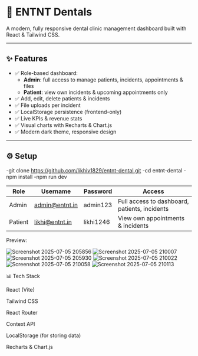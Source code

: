 # 🦷 ENTNT Dentals

A modern, fully responsive dental clinic management dashboard built with React & Tailwind CSS.

---

## ✨ Features
- ✅ Role-based dashboard:
  - **Admin**: full access to manage patients, incidents, appointments & files
  - **Patient**: view own incidents & upcoming appointments only
- ✅ Add, edit, delete patients & incidents
- ✅ File uploads per incident
- ✅ LocalStorage persistence (frontend-only)
- ✅ Live KPIs & revenue stats
- ✅ Visual charts with Recharts & Chart.js
- ✅ Modern dark theme, responsive design

---

## ⚙️ Setup

-git clone https://github.com/likhiv1829/entnt-dental.git
-cd entnt-dental
-npm install
-npm run dev

| Role    | Username                                | Password  | Access                                        |
| ------- | --------------------------------------- | --------- | --------------------------------------------- |
| Admin   | [admin@entnt.in](mailto:admin@entnt.in) | admin123  | Full access to dashboard, patients, incidents |
| Patient | [likhi@entnt.in](mailto:likhi@entnt.in) | likhi1246 | View own appointments & incidents             |

Preview:

![Screenshot 2025-07-05 205856](https://github.com/user-attachments/assets/c23c31f8-bec3-4e32-8d00-e3a2ef7c6f73)
![Screenshot 2025-07-05 210007](https://github.com/user-attachments/assets/b2c29af3-8a8d-4b7d-91a2-f154eaa5eb1f)
![Screenshot 2025-07-05 205930](https://github.com/user-attachments/assets/c883d663-1c70-4318-bd54-0e79f42025e0)
![Screenshot 2025-07-05 210022](https://github.com/user-attachments/assets/e202fc57-69c2-49a9-bf7d-dd626e56a367)
![Screenshot 2025-07-05 210058](https://github.com/user-attachments/assets/865bdbdf-fd91-4a4b-b474-37ef12f0846a)
![Screenshot 2025-07-05 210113](https://github.com/user-attachments/assets/0b250338-54ce-44aa-b9bc-256aa2a1c4cf)


📊 Tech Stack

React (Vite)

Tailwind CSS

React Router

Context API

LocalStorage (for storing data)

Recharts & Chart.js


